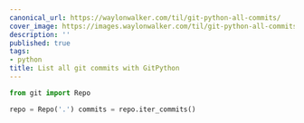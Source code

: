 ```yaml
---
canonical_url: https://waylonwalker.com/til/git-python-all-commits/
cover_image: https://images.waylonwalker.com/til/git-python-all-commits.png
description: ''
published: true
tags:
- python
title: List all git commits with GitPython
---
```


``` python
from git import Repo

repo = Repo('.') commits = repo.iter_commits()
```
